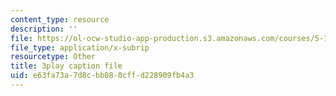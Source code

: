 ```yaml
---
content_type: resource
description: ''
file: https://ol-ocw-studio-app-production.s3.amazonaws.com/courses/5-111sc-principles-of-chemical-science-fall-2014/e63fa73a7d8cbb080cffd228909fb4a3_xB8xRCSyQlY.srt
file_type: application/x-subrip
resourcetype: Other
title: 3play caption file
uid: e63fa73a-7d8c-bb08-0cff-d228909fb4a3
---
```

